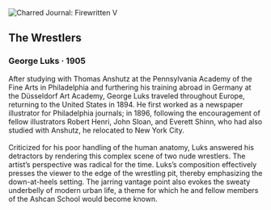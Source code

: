 <div class="artwork-of-the-day">
  <div class="container">
    <div class="img-wrapper">
      <img
        src="https://uploads0.wikiart.org/images/george-luks/the-wrestlers-1905.jpg"
        alt="Charred Journal: Firewritten V" />
    </div>
    <div class="artwork-detail">
      <div class="artwork-origin"> 
        <h2 class="artwork-name">The Wrestlers</h2>
        <h3 class="artist">
          George Luks
                    ·  1905
        </h3>
      </div>
      <p class="description">
        <span class="artwork-description-text ng-binding" ng-bind-html="viewModel.ArtworkOfTheDay.Description | unsafe">After studying with Thomas Anshutz at the Pennsylvania Academy of the Fine Arts in Philadelphia and furthering his training abroad in Germany at the Düsseldorf Art Academy, George Luks traveled throughout Europe, returning to the United States in 1894. He first worked as a newspaper illustrator for Philadelphia journals; in 1896, following the encouragement of fellow illustrators Robert Henri, John Sloan, and Everett Shinn, who had also studied with Anshutz, he relocated to New York City.
<br>
<br>Criticized for his poor handling of the human anatomy, Luks answered his detractors by rendering this complex scene of two nude wrestlers. The artist’s perspective was radical for the time. Luks’s composition effectively presses the viewer to the edge of the wrestling pit, thereby emphasizing the down-at-heels setting. The jarring vantage point also evokes the sweaty underbelly of modern urban life, a theme for which he and fellow members of the Ashcan School would become known.
<br></span>
                        <div class="text-shadow-container" ng-show="showShadow" style=""></div>
      </p>
    </div>
  </div>

</div>
